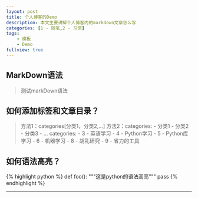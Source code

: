 ```yaml
---
layout: post
title: 个人博客的Demo
description: 本文主要讲解个人博客内的markdown文章怎么写
categories: [1 - 随笔,2 - 习惯]
tags:
    - 模板
    - Demo
fullview: true
---
```


## MarkDown语法
> 测试markDown语法

## 如何添加标签和文章目录？
> 方法1：categories[分类1，分类2,...]
> 方法2：categories:
            - 分类1
            - 分类2
            - 分类3
            - ...
            categories:
    - 3 - 英语学习
    - 4 - Python学习
    - 5 - Python库学习
    - 6 - 机器学习
    - 8 - 胡乱研究
    - 9 - 省力的工具
## 如何语法高亮？
{% highlight python %}
def foo():
  """这是python的语法高亮"""
  pass
{% endhighlight %}

---
